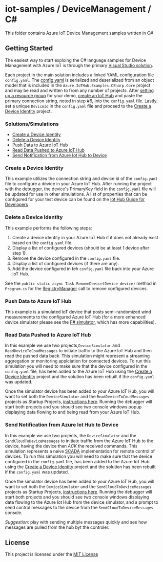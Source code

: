 # iot-samples / DeviceManagement / C#
This folder contains Azure IoT Device Management samples written in C#

## Getting Started
The easiest way to start exploing the C# language samples for Device Management with
Azure IoT is through the primary [Visual Studio solution](/DeviceManagement/csharp/Azure.IoTHub.Examples.CSharp.DeviceManagement.sln).

Each project in the main solution includes a linked YAML configuration file `config.yaml`. The 
[config.yaml](/DeviceManagement/csharp/config.yaml) is serialized and deserialized from an object 
model that is included in the `Azure.IoTHub.Examples.CSharp.Core` project and may be read and
written to from any number of projects.  After [setting up a resource group](https://azure.microsoft.com/en-us/documentation/articles/resource-group-portal/) 
for your demo, [create an IoT Hub](https://azure.microsoft.com/en-us/documentation/articles/iot-hub-csharp-csharp-getstarted/#create-an-iot-hub) 
and paste the primary connection string, noted in step #6, into the `config.yaml` file.  Lastly, 
set a unique `DeviceId` in the `config.yaml` file and proceed to the [Create a Device Identity](#create-a-device-identity) 
project.

### Solutions/Simulations
* [Create a Device Identity](#create-a-device-identity)
* [Delete a Device Identity](#delete-a-device-identity) 
* [Push Data to Azure IoT Hub](#push-data-to-azure-iot-hub)
* [Read Data Pushed to Azure IoT Hub](#read-data-pushed-to-azure-iot-hub)
* [Send Notification from Azure Iot Hub to Device](#send-notification-from-azure-iot-hub-to-device)

### Create a Device Identity
This example utilizes the connection string and device id of the `config.yaml` file to configure 
a device in your Azure IoT Hub.  After running the project with the debugger, the device's PrimaryKey
field in the `config.yaml` file will be updated for use in other simulations.  A list of properties
that can be configured for your test device can be found on the [Iot Hub Guide for Developers](https://azure.microsoft.com/en-us/documentation/articles/iot-hub-devguide/#device-identity-registry)

### Delete a Device Identity
This example performs the following steps:
1. Create a device identity in your Azure IoT Hub if it does not already exist based on the `config.yaml` file.
2. Display a list of configured devices (should be at least 1 device after step 1).
3. Remove the device configured in the `config.yaml` file.
4. Display a list of configured devices (if there are any).
5. Add the device configured in teh `config.yaml` file back into your Azure IoT Hub.

See the ``public static async Task RemoveDevice(Device device)`` method in `Program.cs` for the [RegistryManager](https://msdn.microsoft.com/en-us/library/microsoft.azure.devices.registrymanager.aspx#Anchor_3)
call to remove configured devices.

### Push Data to Azure IoT Hub
This example is a simulated IoT device that posts semi-randomized wind measurements to the configured 
Azure IoT Hub (for a more enhanced device simulator please see the [F# simulator](/DeviceManagement/fsharp/README.md#push-data-to-azure-iot-hub), which has more capabilities).

### Read Data Pushed to Azure IoT Hub
In this example we use two projects,`DeviceSimulator` and `ReadDeviceToCoudMessages` to initiate traffic 
to the Azure IoT Hub and then read the pushed data back.  This simulation might represent a streaming aggregation
or monitoring applciation for connected devices.  To run this simulation you will need to make sure that the device
configured in the `config.yaml` file, has been added to the Azure IoT Hub using the [Create a Device Identity](#create-a-device-identity) 
project and the solution has been rebuilt if the `config.yaml` was updated.

Once the simulator device has been added to your Azure IoT Hub, you will want to set both the `DeviceSimulator` 
and the `ReadDeviceToCoudMessages` projects as Startup Projects, [instructions here](https://msdn.microsoft.com/en-us/library/ms165413.aspx).
Running the debugger will start both projects and you should see two console windows popup displaying data
flowing to and being read from your Azure IoT Hub.

### Send Notification from Azure Iot Hub to Device
In this example we use two projects, the `DeviceSimulator` and the `SendCloudToDeviceMessages` to initiate traffic
from the Azure IoT Hub to the device, having the device then *ACK* the received commands.  This simulation represents a naive [SCADA](https://en.wikipedia.org/wiki/SCADA) 
implementation for remote control of devices. To run this simulation you will need to make sure that the device
configured in the `config.yaml` file, has been added to the Azure IoT Hub using the [Create a Device Identity](#create-a-device-identity) 
project and the solution has been rebuilt if the `config.yaml` was updated. 

Once the simulator device has been added to your Azure IoT Hub, you will want to set both the `DeviceSimulator` 
and the `SendCloudToDeviceMessages` projects as Startup Projects, [instructions here](https://msdn.microsoft.com/en-us/library/ms165413.aspx).
Running the debugger will start both projects and you should see two console windows displaying data
flowing to the Azure Iot Hub from the device simulator, and a prompt to send control messages to the device 
from the `SendCloudToDeviceMessages` console.

*Suggestion*: play with sending multiple messages quickly and see how messages are pulled from the hub byt the controler.

## License
This project is licensed under the [MIT License](/LICENSE.txt)